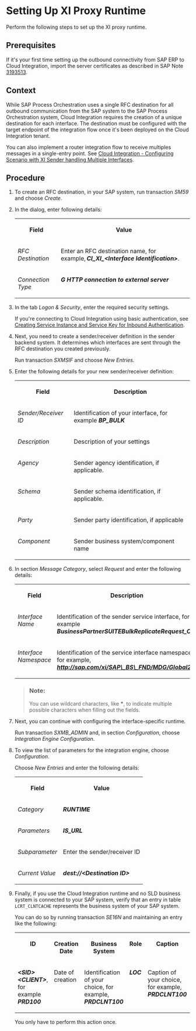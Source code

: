 <!-- loio6598c5349d59417b97b2200a07b38e12 -->

# Setting Up XI Proxy Runtime

Perform the following steps to set up the XI proxy runtime.



<a name="loio6598c5349d59417b97b2200a07b38e12__prereq_oxg_t4f_mxb"/>

## Prerequisites

If it's your first time setting up the outbound connectivity from SAP ERP to Cloud Integration, import the server certificates as described in SAP Note [3193513](https://launchpad.support.sap.com/#/notes/3193513).



<a name="loio6598c5349d59417b97b2200a07b38e12__context_znv_b4f_mxb"/>

## Context

While SAP Process Orchestration uses a single RFC destination for all outbound communication from the SAP system to the SAP Process Orchestration system, Cloud Integration requires the creation of a unique destination for each interface. The destination must be configured with the target endpoint of the integration flow once it's been deployed on the Cloud Integration tenant.

You can also implement a router integration flow to receive multiples messages in a single-entry point. See [Cloud Integration - Configuring Scenario with XI Sender handling Multiple Interfaces](https://blogs.sap.com/2018/12/04/cloud-integration-configuring-scenario-with-xi-sender-handling-multiple-interfaces/).



<a name="loio6598c5349d59417b97b2200a07b38e12__steps_sjs_c4f_mxb"/>

## Procedure

1.  To create an RFC destination, in your SAP system, run transaction *SM59* and choose *Create*.

2.  In the dialog, enter following details:


    <table>
    <tr>
    <th valign="top">

    Field


    
    </th>
    <th valign="top">

    Value


    
    </th>
    </tr>
    <tr>
    <td valign="top">

    *RFC Destination*


    
    </td>
    <td valign="top">

    Enter an RFC destination name, for example, ***CI\_XI\_<Interface Identification\>***.


    
    </td>
    </tr>
    <tr>
    <td valign="top">

    *Connection Type*


    
    </td>
    <td valign="top">

    ***G HTTP connection to external server***


    
    </td>
    </tr>
    </table>
    
3.  In the tab *Logon & Security*, enter the required security settings.

    If you're connecting to Cloud Integration using basic authentication, see [Creating Service Instance and Service Key for Inbound Authentication](https://help.sap.com/docs/CLOUD_INTEGRATION/368c481cd6954bdfa5d0435479fd4eaf/19af5e205fe14af6a4f8a9fd80d4dc92.html).

4.  Next, you need to create a sender/receiver definition in the sender backend system. It determines which interfaces are sent through the RFC destination you created previously.

    Run transaction *SXMSIF* and choose *New Entries*.

5.  Enter the following details for your new sender/receiver definition:


    <table>
    <tr>
    <th valign="top">

    Field


    
    </th>
    <th valign="top">

    Description


    
    </th>
    </tr>
    <tr>
    <td valign="top">

    *Sender/Receiver ID*


    
    </td>
    <td valign="top">

    Identification of your interface, for example ***BP\_BULK***


    
    </td>
    </tr>
    <tr>
    <td valign="top">

    *Description*


    
    </td>
    <td valign="top">

    Description of your settings


    
    </td>
    </tr>
    <tr>
    <td valign="top">

    *Agency*


    
    </td>
    <td valign="top">

    Sender agency identification, if applicable.


    
    </td>
    </tr>
    <tr>
    <td valign="top">

    *Schema*


    
    </td>
    <td valign="top">

    Sender schema identification, if applicable.


    
    </td>
    </tr>
    <tr>
    <td valign="top">

    *Party*


    
    </td>
    <td valign="top">

    Sender party identification, if applicable


    
    </td>
    </tr>
    <tr>
    <td valign="top">

    *Component*


    
    </td>
    <td valign="top">

    Sender business system/component name


    
    </td>
    </tr>
    </table>
    
6.  In section *Message Category*, select *Request* and enter the following details:


    <table>
    <tr>
    <th valign="top">

    Field


    
    </th>
    <th valign="top">

    Description


    
    </th>
    </tr>
    <tr>
    <td valign="top">

    *Interface Name*


    
    </td>
    <td valign="top">

    Identification of the sender service interface, for example ***BusinessPartnerSUITEBulkReplicateRequest\_Out***


    
    </td>
    </tr>
    <tr>
    <td valign="top">

    *Interface Namespace*


    
    </td>
    <td valign="top">

    Identification of the service interface namespace, for example, ***http://sap.com/xi/SAP\_BS\_FND/MDG/Global2***


    
    </td>
    </tr>
    </table>
    
    > ### Note:  
    > You can use wildcard characters, like **\***, to indicate multiple possible characters when filling out the fields.

7.  Next, you can continue with configuring the interface-specific runtime.

    Run transaction *SXMB\_ADMIN* and, in section *Configuration*, choose *Integration Engine Configuration*.

8.  To view the list of parameters for the integration engine, choose *Configuration*.

    Choose *New Entries* and enter the following details:


    <table>
    <tr>
    <th valign="top">

    Field


    
    </th>
    <th valign="top">

    Value


    
    </th>
    </tr>
    <tr>
    <td valign="top">

    *Category*


    
    </td>
    <td valign="top">

    ***RUNTIME***


    
    </td>
    </tr>
    <tr>
    <td valign="top">

    *Parameters*


    
    </td>
    <td valign="top">

    ***IS\_URL*** 


    
    </td>
    </tr>
    <tr>
    <td valign="top">

    *Subparameter*


    
    </td>
    <td valign="top">

    Enter the sender/receiver ID


    
    </td>
    </tr>
    <tr>
    <td valign="top">

    *Current Value*


    
    </td>
    <td valign="top">

    ***dest://<Destination ID\>***


    
    </td>
    </tr>
    </table>
    
9.  Finally, if you use the Cloud Integration runtime and no SLD business system is connected to your SAP system, verify that an entry in table `LCRT_CLNTCACHE` represents the business system of your SAP system.

    You can do so by running transaction *SE16N* and maintaining an entry like the following:


    <table>
    <tr>
    <th valign="top">

    ID


    
    </th>
    <th valign="top">

    Creation Date


    
    </th>
    <th valign="top">

    Business System


    
    </th>
    <th valign="top">

    Role


    
    </th>
    <th valign="top">

    Caption


    
    </th>
    </tr>
    <tr>
    <td valign="top">

    ***<SID\><CLIENT\>***, for example ***PRD100***


    
    </td>
    <td valign="top">

    Date of creation


    
    </td>
    <td valign="top">

    Identification of your choice, for example, ***PRDCLNT100***


    
    </td>
    <td valign="top">

    ***LOC***


    
    </td>
    <td valign="top">

    Caption of your choice, for example, ***PRDCLNT100***


    
    </td>
    </tr>
    </table>
    
    You only have to perform this action once.


